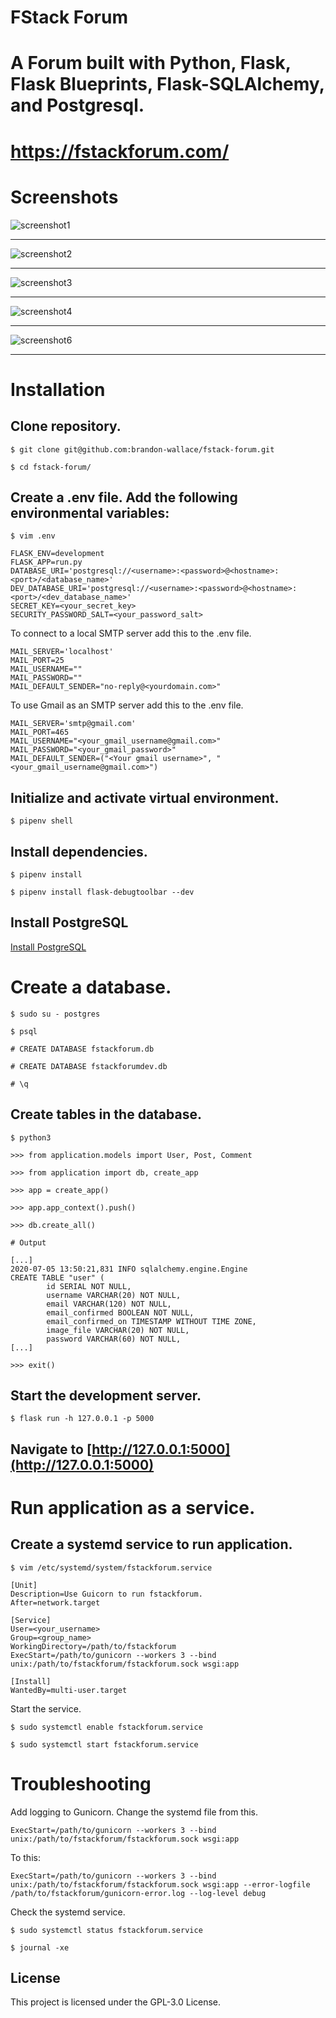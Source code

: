 # FStack Forum

# A Forum built with Python, Flask, Flask Blueprints, Flask-SQLAlchemy, and Postgresql.

# https://fstackforum.com/

# Screenshots

![screenshot1](application/static/images/screenshot1.png)

---

![screenshot2](application/static/images/screenshot2.png)

---

![screenshot3](application/static/images/screenshot3.png)

---

![screenshot4](application/static/images/screenshot4.png)

---

![screenshot6](application/static/images/screenshot6.png)

---

# Installation

## Clone repository.

```
$ git clone git@github.com:brandon-wallace/fstack-forum.git

$ cd fstack-forum/
```

## Create a .env file. Add the following environmental variables:

```
$ vim .env

FLASK_ENV=development
FLASK_APP=run.py
DATABASE_URI='postgresql://<username>:<password>@<hostname>:<port>/<database_name>'
DEV_DATABASE_URI='postgresql://<username>:<password>@<hostname>:<port>/<dev_database_name>'
SECRET_KEY=<your_secret_key>
SECURITY_PASSWORD_SALT=<your_password_salt>
```

To connect to a local SMTP server add this to the .env file.

```
MAIL_SERVER='localhost'
MAIL_PORT=25
MAIL_USERNAME=""
MAIL_PASSWORD=""
MAIL_DEFAULT_SENDER="no-reply@<yourdomain.com>"
```

To use Gmail as an SMTP server add this to the .env file.

```
MAIL_SERVER='smtp@gmail.com'
MAIL_PORT=465
MAIL_USERNAME="<your_gmail_username@gmail.com>"
MAIL_PASSWORD="<your_gmail_password>"
MAIL_DEFAULT_SENDER=("<Your gmail username>", "<your_gmail_username@gmail.com>")
```

## Initialize and activate virtual environment.

```
$ pipenv shell
```

## Install dependencies.

```
$ pipenv install

$ pipenv install flask-debugtoolbar --dev
```

## Install PostgreSQL

[Install PostgreSQL](https://www.postgresql.org/download/)

# Create a database.

```
$ sudo su - postgres

$ psql

# CREATE DATABASE fstackforum.db

# CREATE DATABASE fstackforumdev.db

# \q
```

## Create tables in the database.

```
$ python3 

>>> from application.models import User, Post, Comment

>>> from application import db, create_app

>>> app = create_app()

>>> app.app_context().push()

>>> db.create_all()

# Output

[...]
2020-07-05 13:50:21,831 INFO sqlalchemy.engine.Engine  
CREATE TABLE "user" (                                  
        id SERIAL NOT NULL,                            
        username VARCHAR(20) NOT NULL,                 
        email VARCHAR(120) NOT NULL,                   
        email_confirmed BOOLEAN NOT NULL,              
        email_confirmed_on TIMESTAMP WITHOUT TIME ZONE,
        image_file VARCHAR(20) NOT NULL,               
        password VARCHAR(60) NOT NULL,                 
[...]

>>> exit()
```

## Start the development server.

```
$ flask run -h 127.0.0.1 -p 5000
```

## Navigate to [http://127.0.0.1:5000](http://127.0.0.1:5000)

# Run application as a service.

## Create a systemd service to run application.

```
$ vim /etc/systemd/system/fstackforum.service 

[Unit]
Description=Use Guicorn to run fstackforum.
After=network.target

[Service]
User=<your_username>
Group=<group_name> 
WorkingDirectory=/path/to/fstackforum
ExecStart=/path/to/gunicorn --workers 3 --bind unix:/path/to/fstackforum/fstackforum.sock wsgi:app 

[Install]
WantedBy=multi-user.target
```
Start the service.

```
$ sudo systemctl enable fstackforum.service

$ sudo systemctl start fstackforum.service
```

# Troubleshooting

Add logging to Gunicorn. 
Change the systemd file from this.

```
ExecStart=/path/to/gunicorn --workers 3 --bind unix:/path/to/fstackforum/fstackforum.sock wsgi:app 

```
To this:

```
ExecStart=/path/to/gunicorn --workers 3 --bind unix:/path/to/fstackforum/fstackforum.sock wsgi:app --error-logfile /path/to/fstackforum/gunicorn-error.log --log-level debug

```

Check the systemd service.

```
$ sudo systemctl status fstackforum.service

$ journal -xe
```

## License

This project is licensed under the GPL-3.0 License.
